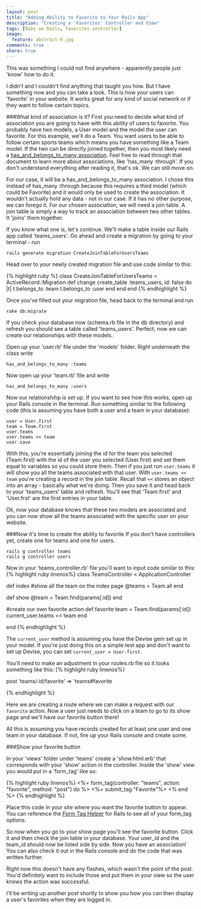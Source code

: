 ```yaml
---
layout: post
title: "Adding Ability to Favorite to Your Rails App"
description: "Creating a 'Favorites' Controller and View"
tags: [Ruby on Rails, favorites controller]
image:
  feature: abstract-9.jpg
comments: true
share: true
---
```


This was something I could not find anywhere - apparently people just 'know' how to do it. 

I didn't and I couldn't find anything that taught you how. But I have something now and you can take a look. This is how your users can 'favorite' in your website. It works great for any kind of social network or if they want to follow certain topics.

###What kind of association is it?
First you need to decide what kind of association you are going to have with this ability of users to favorite. You probably have two models, a User model and the model the user can favorite. For this example, we'll do a Team. You want users to be able to follow certain sports teams which means you have something like a Team model. If the two can be directly joined together, then you most likely need a [has_and_belongs_to_many association](http://guides.rubyonrails.org/association_basics.html#the-has-and-belongs-to-many-association). Feel free to read through that document to learn more about associations, like 'has_many :through'. If you don't understand everything after reading it, that's ok. We can still move on.

For our case, it will be a has_and_belongs_to_many association. I chose this instead of has_many :through because this requires a third model (which could be Favorite) and it would only be used to create the association. It wouldn't actually hold any data - not in our case. If it has no other purpose, we can forego it. For our chosen association, we will need a join table. A join table is simply a way to track an association between two other tables. It 'joins' them together. 

If you know what one is, let's continue. We'll make a table inside our Rails app called 'teams_users'. Go ahead and create a migration by going to your terminal - run 
	
	
	rails generate migration CreateJoinTableForUsersTeams

Head over to your newly created migration file and use code similar to this:

{% highlight ruby %}
class CreateJoinTableForUsersTeams < ActiveRecord::Migration
  def change
    create_table :teams_users, id: false do |t|
      t.belongs_to :team
      t.belongs_to :user
      end
    end
  end
{% endhighlight %}

Once you've filled out your migration file, head back to the terminal and run

	rake db:migrate

If you check your database now (schema.rb file in the db directory) and refresh you should see a table called 'teams_users'. Perfect, now we can create our relationships with these models.

Open up your 'user.rb' file under the 'models' folder. Right underneath the class write 	

	has_and_belongs_to_many :teams	

Now open up your 'team.rb' file and write

	has_and_belongs_to_many :users

Now our relationshihp is set up. If you want to see how this works, open up your Rails console in the terminal. Run something similar to the following code (this is assuming you have both a user and a team in your database):
	
	user = User.first
	team = Team.first
	user.teams
	user.teams << team
	user.save
	
With this, you're essentially joining the id for the team you selected (Team.first) with the id of the user you selected (User.first) and set them equal to variables so you could store them. Then if you just run `user.teams` it will show you all the teams associated with that user. With `user.teams << team` you're creating a record in the join table. Recall that `<<` stores an object into an array - basically what we're doing. Then you save it and head back to your 'teams_users' table and refresh. You'll see that 'Team.first' and 'User.frst' are the first entries in your table. 

Ok, now your database knows that these two models are associated and you can now show all the teams associated with the specific user on your website.

###Now it's time to create the ability to favorite
If you don't have controllers yet, create one for teams and one for users. 

	rails g controller teams
	rails g controller users

Now in your 'teams_controller.rb' file you'll want to input code similar to this:
{% highlight ruby linenos%}
class TeamsController < ApplicationController

  def index
  	#show all the team on the index page
    @teams = Team.all
  end
  
  def show
    @team = Team.find(params[:id])
  end
  
  #create our own favorite action
  def favorite
  	team = Team.find(params[:id])
  	current_user.teams << team
  end
  
end
{% endhighlight %}

The `current_user` method is assuming you have the Devise gem set up in your model. If you're just doing this on a simple test app and don't want to set up Devise, you can set `current_user = User.first`. 

You'll need to make an adjustment in your routes.rb file so it looks something like this:
{% highlight ruby linenos%}
  
  post 'teams/:id/favorite' => 'teams#favorite

{% endhighlight %}

Here we are creating a route where we can make a request with our `favorite` action. Now a user just needs to click on a team to go to its show page and we'll have our favorite button there!

All this is assuming you have records created for at least one user and one team in your database. If not, fire up your Rails console and create some.

###Show your favorite button

In your 'views' folder under 'teams' create a 'show.html.erb' that corresponds with your 'show' action in the controller. Inside the 'show' view you would put in a 'form_tag' like so:

{% highlight ruby linenos%}
<%= form_tag(controller: "teams", action: "favorite", method: "post") do %>
    <%= submit_tag "Favorite"%>
<% end %>
{% endhighlight %}
  
Place this code in your site where you want the favorite button to appear. You can reference the [Form Tag Helper](http://api.rubyonrails.org/classes/ActionView/Helpers/FormTagHelper.html#method-i-submit_tag) for Rails to see all of your form_tag options.

So now when you go to your show page you'll see the favorite button. Click it and then check the join table in your database. Your user_id and the team_id should now be listed side by side. Now you have an association! You can also check it out in the Rails console and do the code that was written further.

Right now this doesn't have any flashes, which wasn't the point of the post. You'd definitely want to include those and put them in your view so the user knows the action was successful.

I'll be writing up another post shortly to show you how you can then display a user's favorites when they are logged in.